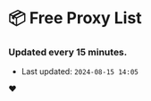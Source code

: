 # :package: Free Proxy List
### Updated every 15 minutes.

- Last updated: `2024-08-15 14:05`

:heart:

